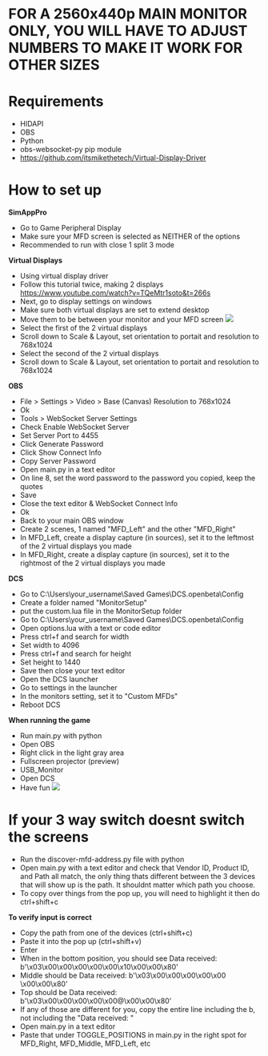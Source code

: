 # FOR A 2560x440p MAIN MONITOR ONLY, YOU WILL HAVE TO ADJUST NUMBERS TO MAKE IT WORK FOR OTHER SIZES

# Requirements
- HIDAPI
- OBS
- Python
- obs-websocket-py pip module
- https://github.com/itsmikethetech/Virtual-Display-Driver

# How to set up

**SimAppPro**
- Go to Game Peripheral Display
- Make sure your MFD screen is selected as NEITHER of the options
- Recommended to run with close 1 split 3 mode

**Virtual Displays**
- Using virtual display driver
- Follow this tutorial twice, making 2 displays https://www.youtube.com/watch?v=TQeMtr1soto&t=266s
- Next, go to display settings on windows
- Make sure both virtual displays are set to extend desktop
- Move them to be between your monitor and your MFD screen
![](https://drive.google.com/drive-viewer/AKGpihY5keUR2bTT_PwknMNYjkKRmAmXDGRB-g6zmTkua3h3wffRU-aZtYVTW8WQoxR3h87t8YBx_coNRVFzkws63WgCifcZbixamPY=s2560)
- Select the first of the 2 virtual displays
- Scroll down to Scale & Layout, set orientation to portait and resolution to 768x1024
- Select the second of the 2 virtual displays
- Scroll down to Scale & Layout, set orientation to portait and resolution to 768x1024

**OBS**
- File > Settings > Video > Base (Canvas) Resolution to 768x1024
- Ok
- Tools > WebSocket Server Settings
- Check Enable WebSocket Server
- Set Server Port to 4455
- Click Generate Password
- Click Show Connect Info
- Copy Server Password
- Open main.py in a text editor
- On line 8, set the word password to the password you copied, keep the quotes
- Save
- Close the text editor & WebSocket Connect Info
- Ok
- Back to your main OBS window
- Create 2 scenes, 1 named "MFD_Left" and the other "MFD_Right"
- In MFD_Left, create a display capture (in sources), set it to the leftmost of the 2 virtual displays you made
- In MFD_Right, create a display capture (in sources), set it to the rightmost of the 2 virtual displays you made

**DCS**
- Go to C:\Users\your_username\Saved Games\DCS.openbeta\Config
- Create a folder named "MonitorSetup"
- put the custom.lua file in the MonitorSetup folder
- Go to C:\Users\your_username\Saved Games\DCS.openbeta\Config
- Open options.lua with a text or code editor
- Press ctrl+f and search for width
- Set width to 4096
- Press ctrl+f and search for height
- Set height to 1440
- Save then close your text editor
- Open the DCS launcher
- Go to settings in the launcher
- In the monitors setting, set it to "Custom MFDs"
- Reboot DCS

**When running the game**
- Run main.py with python
- Open OBS
- Right click in the light gray area
- Fullscreen projector (preview)
- USB_Monitor
- Open DCS
- Have fun
![](https://drive.google.com/drive-viewer/AKGpihYR2c_Dyq7zB49zNCifDF1dblhAGBNknESqynx7UmTM_6dGckho9k5xIcAvjFFwu_Jp3hDn93qaU33MCUlI4ke7PtJZlxtBfqw=s1600-rw-v1)

# If your 3 way switch doesnt switch the screens
- Run the discover-mfd-address.py file with python
- Open main.py with a text editor and check that Vendor ID, Product ID, and Path all match, the only thing thats different between the 3 devices that will show up is the path. It shouldnt matter which path you choose.
- To copy over things from the pop up, you will need to highlight it then do ctrl+shift+c

**To verify input is correct**
- Copy the path from one of the devices (ctrl+shift+c)
- Paste it into the pop up (ctrl+shift+v)
- Enter
- When in the bottom position, you should see Data received: b'\x03\x00\x00\x00\x00\x00\x10\x00\x00\x80'
- Middle should be Data received: b'\x03\x00\x00\x00\x00\x00 \x00\x00\x80'
- Top should be Data received: b'\x03\x00\x00\x00\x00\x00@\x00\x00\x80'
- If any of those are different for you, copy the entire line including the b, not including the "Data received: "
- Open main.py in a text editor
- Paste that under TOGGLE_POSITIONS in main.py in the right spot for MFD_Right, MFD_Middle, MFD_Left, etc
